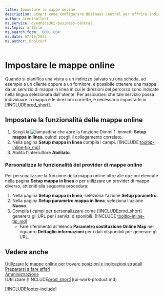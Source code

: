```yaml
---
title: Impostare le mappe online
description: Scopri come configurare Business Central per offrire indicazioni stradali e informazioni sulla posizione con un servizio di mappe online.
author: brentholtorf
ms.service: dynamics365-business-central
ms.topic: article
ms.search.form: '800, 804'
ms.date: 07/15/2022
ms.author: bholtorf
---
```

# <a name="set-up-online-maps"></a>Impostare le mappe online

Quando si pianifica una visita a un indirizzo salvato su una scheda, ad esempio a un cliente oppure a un fornitore, è possibile ottenere una mappa da un servizio di mappa in linea in cui le direzioni del percorso sono indicate nella lingua selezionata dall'utente. Per assicurarsi che tale servizio possa individuare la mappa e le direzioni corrette, è necessario impostarlo in [!INCLUDE[prod_short](includes/prod_short.md)].

## <a name="set-up-the-online-map-feature"></a>Impostare la funzionalità delle mappe online

1. Scegli la ![lampadina che apre la funzione Dimmi 1](media/ui-search/search_small.png "Dimmi cosa vuoi fare"). immetti **Setup mappa in linea**, quindi scegli il collegamento correlato.
2. Nella pagina **Setup mappa in linea** compila i campi. [!INCLUDE [tooltip-inline-tip_md](includes/tooltip-inline-tip_md.md)]
3. Abilita l'interruttore **Abilitato**.

### <a name="customize-the-online-map-provider-features"></a>Personalizza le funzionalità del provider di mappe online

Per personalizzare la funzione della mappa online oltre alle opzioni elencate nella pagina **Setup mappa in linea** o per utilizzare un provider di mappe diverso, attieniti alla seguente procedura:

1. Nella pagina **Setup mappa in linea**, seleziona l'azione **Setup parametro**.
2. Nella pagina **Setup parametro mappa in linea**, seleziona l'azione **Nuovo**.
3. Compila i campi per personalizzare come [!INCLUDE[prod_short](includes/prod_short.md)] genererà gli URL per i servizi disponibili. [!INCLUDE [tooltip-inline-tip_md](includes/tooltip-inline-tip_md.md)]
   * Fare riferimento all'elenco **Parametro sostituzione Online Map** nel riquadro **Dettaglio informazioni** per i dati disponibili per generare gli URL.

## <a name="see-also"></a>Vedere anche

[Utilizzare le mappe online per trovare posizioni e indicazioni stradali](across-online-maps.md)  
[Prepararsi a fare affari](ui-get-ready-business.md)  
[Amministrazione](admin-setup-and-administration.md)  
[Utilizzare [!INCLUDE[prod_short](includes/prod_short.md)]](ui-work-product.md)  

[!INCLUDE[footer-include](includes/footer-banner.md)]
